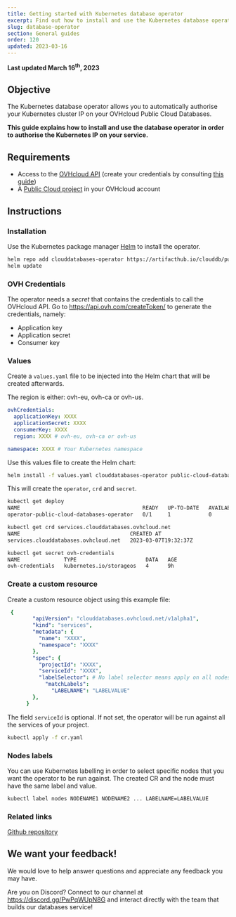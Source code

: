 ```yaml
---
title: Getting started with Kubernetes database operator
excerpt: Find out how to install and use the Kubernetes database operator 
slug: database-operator
section: General guides
order: 120
updated: 2023-03-16
---
```


**Last updated March 16<sup>th</sup>, 2023**

## Objective

The Kubernetes database operator allows you to automatically authorise your Kubernetes cluster IP on your OVHcloud Public Cloud Databases.

**This guide explains how to install and use the database operator in order to authorise the Kubernetes IP on your service.**

## Requirements

- Access to the [OVHcloud API](https://api.ovh.com/) (create your credentials by consulting [this guide](https://docs.ovh.com/ie/en/api/first-steps-with-ovh-api/))
- A [Public Cloud project](https://www.ovhcloud.com/en-ie/public-cloud/) in your OVHcloud account

## Instructions

### Installation

Use the Kubernetes package manager [Helm](https://helm.sh) to install the operator.

```bash
helm repo add clouddatabases-operator https://artifacthub.io/clouddb/public-cloud-databases-operator
helm update
```

### OVH Credentials

The operator needs a *secret* that contains the credentials to call the OVHcloud API. Go to <https://api.ovh.com/createToken/> to generate the credentials, namely:

- Application key
- Application secret
- Consumer key

### Values

Create a `values.yaml` file to be injected into the Helm chart that will be created afterwards.

The region is either: ovh-eu, ovh-ca or ovh-us.

```yaml
ovhCredentials:
  applicationKey: XXXX
  applicationSecret: XXXX
  consumerKey: XXXX
  region: XXXX # ovh-eu, ovh-ca or ovh-us

namespace: XXXX # Your Kubernetes namespace
```

Use this values file to create the Helm chart:

```bash
helm install -f values.yaml clouddatabases-operator public-cloud-databases-operator
```

This will create the `operator`, `crd` and `secret`.

```bash
kubectl get deploy
NAME                                       READY   UP-TO-DATE   AVAILABLE   AGE
operator-public-cloud-databases-operator   0/1     1            0           11h

kubectl get crd services.clouddatabases.ovhcloud.net
NAME                                   CREATED AT
services.clouddatabases.ovhcloud.net   2023-03-07T19:32:37Z

kubectl get secret ovh-credentials
NAME              TYPE                      DATA   AGE
ovh-credentials   kubernetes.io/storageos   4      9h
```

### Create a custom resource

Create a custom resource object using this example file:

```yaml
 {
        "apiVersion": "clouddatabases.ovhcloud.net/v1alpha1",
        "kind": "services",
        "metadata": {
          "name": "XXXX",
          "namespace": "XXXX"
        },
        "spec": {
          "projectId": "XXXX",
          "serviceId": "XXXX",
          "labelSelector": # No label selector means apply on all nodes
            "matchLabels":
              "LABELNAME": "LABELVALUE"
        },
      }
```

The field `serviceId` is optional. If not set, the operator will be run against all the services of your project.

```bash
kubectl apply -f cr.yaml
```

### Nodes labels

You can use Kubernetes labelling in order to select specific nodes that you want the operator to be run against. 
The created CR and the node must have the same label and value.

```bash
kubectl label nodes NODENAME1 NODENAME2 ... LABELNAME=LABELVALUE
```

### Related links
 
[Github repository](https://github.com/ovh/public-cloud-databases-operator)

## We want your feedback!

We would love to help answer questions and appreciate any feedback you may have.

Are you on Discord? Connect to our channel at <https://discord.gg/PwPqWUpN8G> and interact directly with the team that builds our databases service!